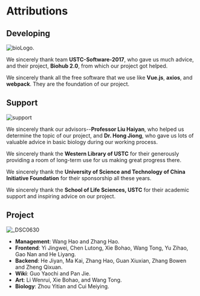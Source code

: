 # Attributions

## Developing

![bioLogo.](/Users/xiebohao/Desktop/wiki_pages/Attribution/bioLogo..png)

We sincerely thank team **USTC-Software-2017**, who gave us much advice, and their project, **Biohub 2.0**, from which our project got helped.

We sincerely thank all the free software that we use like **Vue.js**, **axios**, and **webpack**. They are the foundation of our project.

## Support

![support](/Users/xiebohao/Desktop/wiki_pages/Attribution/support.png)

We sincerely thank our advisors--**Professor Liu Haiyan**, who helped us determine the topic of our project, and **Dr. Hong Jiong**, who gave us lots of valuable advice in basic biology during our working process.

We sincerely thank the **Western Library of USTC** for their generously providing a room of long-term use for us making great progress there.

We sincerely thank the **University of Science and Technology of China Initiative Foundation** for their sponsorship all these years.

We sincerely thank the **School of Life Sciences, USTC** for their academic support and inspiring advice on our project.



## Project

![_DSC0630](/Users/xiebohao/Desktop/wiki_pages/Attribution/_DSC0630.JPG)

- **Management**: Wang Hao and Zhang Hao.
- **Frontend**: Yi Jingwei, Chen Lutong, Xie Bohao, Wang Tong, Yu Zihao, Gao Nan and He Liyang.
- **Backend**: He Jiyan, Ma Kai, Zhang Hao, Guan Xiuxian, Zhang Bowen and Zheng Qixuan.
- **Wiki**: Guo Yaochi and Pan Jie.
- **Art**: Li Wenrui, Xie Bohao, and Wang Tong.
- **Biology**: Zhou Yitian and Cui Meiying.
